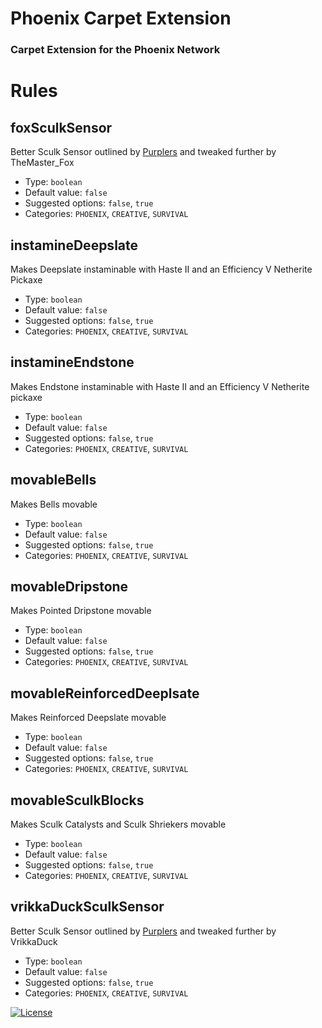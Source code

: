 # Phoenix Carpet Extension

### Carpet Extension for the Phoenix Network

# Rules

## foxSculkSensor
Better Sculk Sensor outlined by [Purplers](https://www.youtube.com/watch?v=LpKZS_8IZsw) and tweaked further by TheMaster_Fox
- Type: `boolean`
- Default value: `false`
- Suggested options: `false`, `true`
- Categories: `PHOENIX`, `CREATIVE`, `SURVIVAL`

## instamineDeepslate
Makes Deepslate instaminable with Haste II and an Efficiency V Netherite Pickaxe

- Type: `boolean`
- Default value: `false`
- Suggested options: `false`, `true`
- Categories: `PHOENIX`, `CREATIVE`, `SURVIVAL`

## instamineEndstone

Makes Endstone instaminable with Haste II and an Efficiency V Netherite pickaxe

- Type: `boolean`
- Default value: `false`
- Suggested options: `false`, `true`
- Categories: `PHOENIX`, `CREATIVE`, `SURVIVAL`

## movableBells
Makes Bells movable

- Type: `boolean`
- Default value: `false`
- Suggested options: `false`, `true`
- Categories: `PHOENIX`, `CREATIVE`, `SURVIVAL`

## movableDripstone
Makes Pointed Dripstone movable

- Type: `boolean`
- Default value: `false`
- Suggested options: `false`, `true`
- Categories: `PHOENIX`, `CREATIVE`, `SURVIVAL`

## movableReinforcedDeeplsate
Makes Reinforced Deepslate movable

- Type: `boolean`
- Default value: `false`
- Suggested options: `false`, `true`
- Categories: `PHOENIX`, `CREATIVE`, `SURVIVAL`

## movableSculkBlocks
Makes Sculk Catalysts and Sculk Shriekers movable
- Type: `boolean`
- Default value: `false`
- Suggested options: `false`, `true`
- Categories: `PHOENIX`, `CREATIVE`, `SURVIVAL`

## vrikkaDuckSculkSensor
Better Sculk Sensor outlined by [Purplers](https://www.youtube.com/watch?v=LpKZS_8IZsw) and tweaked further by VrikkaDuck
- Type: `boolean`
- Default value: `false`
- Suggested options: `false`, `true`
- Categories: `PHOENIX`, `CREATIVE`, `SURVIVAL`

[![License](https://cdn.discordapp.com/attachments/968939514800255076/1059471929536434276/Discord.png)](https://discord.com/invite/w2me4GvHks)